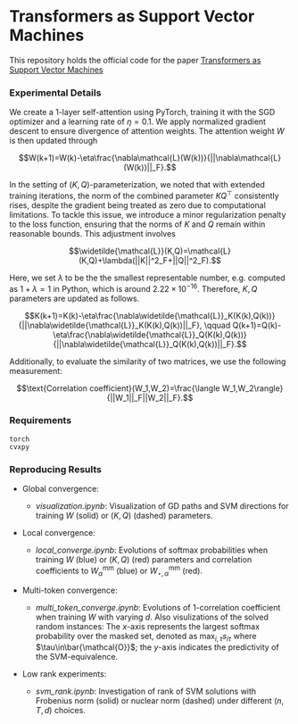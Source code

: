 # Transformers as Support Vector Machines
This repository holds the official code for the paper [Transformers as Support Vector Machines](https://arxiv.org/abs/2308.16898)


### Experimental Details
We create a 1-layer self-attention using PyTorch, training it with the SGD optimizer and a learning rate of $\eta=0.1$. We apply normalized gradient descent to ensure divergence of attention weights. The attention weight $W$ is then updated through

$$W(k+1)=W(k)-\eta\frac{\nabla\mathcal{L}(W(k))}{||\nabla\mathcal{L}(W(k))||_F}.$$
 
In the setting of $(K,Q)$-parameterization, we noted that with extended training iterations, the norm of the combined parameter $KQ^\top$ consistently rises, despite the gradient being treated as zero due to computational limitations. To tackle this issue, we introduce a minor regularization penalty to the loss function, ensuring that the norms of $K$ and $Q$ remain within reasonable bounds. This adjustment involves

$$\widetilde{\mathcal{L}}(K,Q)=\mathcal{L}(K,Q)+\lambda(||K||^2_F+||Q||^2_F).$$

Here, we set $\lambda$ to be the the smallest representable number, e.g. computed as $1+\lambda=1$ in Python, which is around $2.22\times10^{-16}$. Therefore, $K,Q$ parameters are updated as follows.

$$K(k+1)=K(k)-\eta\frac{\nabla\widetilde{\mathcal{L}}_K(K(k),Q(k))}{||\nabla\widetilde{\mathcal{L}}_K(K(k),Q(k))||_F}, \qquad Q(k+1)=Q(k)-\eta\frac{\nabla\widetilde{\mathcal{L}}_Q(K(k),Q(k))}{||\nabla\widetilde{\mathcal{L}}_Q(K(k),Q(k))||_F}.$$

Additionally, to evaluate the similarity of two matrices, we use the following measurement:

$$\text{Correlation coefficient}(W_1,W_2)=\frac{\langle W_1,W_2\rangle}{||W_1||_F||W_2||_F}.$$



### Requirements

```
torch
cvxpy
```

### Reproducing Results 

- Global convergence:

  - *visualization.ipynb*: Visualization of GD paths and SVM directions for training $W$ (solid) or $(K,Q)$ (dashed) parameters.

- Local convergence:

  - *local_converge.ipynb*: Evolutions of softmax probabilities when training $W$ (blue) or $(K,Q)$ (red) parameters and correlation coefficients to $W_\alpha^{\text{mm}}$ (blue) or $W^{\text{mm}}_{\star,\alpha}$ (red).

- Multi-token convergence:
  - *multi_token_converge.ipynb*: Evolutions of 1-correlation coefficient when training $W$ with varying $d$. Also visulizations of the solved random instances: The $x$-axis represents the largest softmax probability over the masked set, denoted as $\max_{i,\tau}s_{i\tau}$ where $\tau\in\bar{\mathcal{O}}$; the $y$-axis indicates the predictivity of the SVM-equivalence.

- Low rank experiments: 

  - *svm_rank.ipynb*: Investigation of rank of SVM solutions with Frobenius norm (solid) or nuclear norm (dashed) under different $(n,T,d)$ choices.
